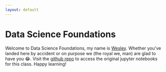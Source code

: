 ```yaml
---
layout: default
---
```


# Data Science Foundations
Welcome to Data Science Foundations, my name is [Wesley](https://wesleybeckner.github.io/). Whether you've landed here by accident or on purpose we (the royal we, man) are glad to have you 😂. Visit the [github repo](https://github.com/wesleybeckner/data_science_foundations) to access the original jupyter notebooks for this class. Happy learning!

